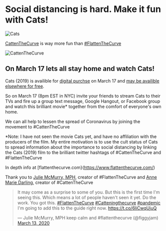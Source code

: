 # Social distancing is hard. Make it fun with Cats!

![Cats](https://upload.wikimedia.org/wikipedia/en/thumb/c/cf/Cats_2019_poster.jpg/220px-Cats_2019_poster.jpg)

[CattenTheCurve](https://twitter.com/amdar1ing/status/1237880129575157760) is way more fun than [#FlattenTheCurve](https://www.flattenthecurve.com/)

![CattenTheCurve](https://pbs.twimg.com/media/ES3VTrgUMAAyEFp?format=jpg&name=medium)

## On March 17 lets all stay home and watch Cats!

Cats (2019) is availible for [digital purchse](https://www.playbill.com/article/cats-movie-sets-digital-blu-ray-and-dvd-release-dates) on March 17 and [may be availible elsewhere for free](https://twitter.com/cats2019_hd?lang=en).

So on March 17 (8pm EST in NYC) invite your friends to stream Cats to their TVs and fire up a group text message, Google Hangout, or Facebook group and watch this brilliant movie* together from the comfort of everyone's own home.

We can all help to lessen the spread of Coronavirus by joining the movement to #CattenTheCurve

*Note: I have not seen the movie Cats yet, and have no affiliation with the producers of the film. My entire motivation is to use the cult status of Cats to spread information about the importance to social distancing by linking the Cats (2019) film to the brilliant twitter hashtags of #CattenTheCurve and #FlattenTheCurve

In depth info at [flattenthecurve.com}(https://www.flattenthecurve.com/)

Thank you to [Julie McMurry, MPH](https://twitter.com/figgyjam), creator of #FlattenTheCurve and [Anne Marie Darling](https://twitter.com/amdar1ing), creator of #CattenTheCurve

<blockquote class="twitter-tweet"><p lang="en" dir="ltr">It may come as a surprise to some of you. But this is the first time I&#39;m seeing this. Which means a lot of people haven&#39;t seen it yet. Do the work. You got this. <a href="https://twitter.com/hashtag/FlattenTheCurve?src=hash&amp;ref_src=twsrc%5Etfw">#FlattenTheCurve</a> <a href="https://twitter.com/hashtag/Catteningthecurve?src=hash&amp;ref_src=twsrc%5Etfw">#Catteningthecurve</a> <a href="https://twitter.com/hashtag/pandemic?src=hash&amp;ref_src=twsrc%5Etfw">#pandemic</a> I&#39;m going to add this to the guide right now. <a href="https://t.co/6liCwqUjuQ">https://t.co/6liCwqUjuQ</a></p>&mdash; Julie McMurry, MPH keep calm and #flattenthecurve (@figgyjam) <a href="https://twitter.com/figgyjam/status/1238301836676698112?ref_src=twsrc%5Etfw">March 13, 2020</a></blockquote>
